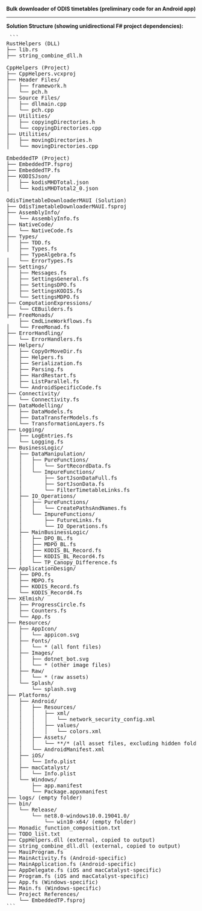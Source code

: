 **Bulk downloader of ODIS timetables (preliminary code for an Android app)**

************************************************************

**Solution Structure (showing unidirectional F# project dependencies):**
<pre lang="markdown"> ```
RustHelpers (DLL)
├── lib.rs
├── string_combine_dll.h

CppHelpers (Project)
├── CppHelpers.vcxproj
├── Header Files/
│   ├── framework.h
│   └── pch.h
├── Source Files/
│   ├── dllmain.cpp
│   └── pch.cpp
├── Utilities/
│   ├── copyingDirectories.h
│   └── copyingDirectories.cpp
├── Utilities/
│   ├── movingDirectories.h
│   └── movingDirectories.cpp

EmbeddedTP (Project)
├── EmbeddedTP.fsproj
├── EmbeddedTP.fs
├── KODISJson/
│   ├── kodisMHDTotal.json
│   └── kodisMHDTotal2_0.json

OdisTimetableDownloaderMAUI (Solution)
├── OdisTimetableDownloaderMAUI.fsproj
├── AssemblyInfo/
│   └── AssemblyInfo.fs
├── NativeCode/
│   └── NativeCode.fs
├── Types/
│   ├── TDD.fs
│   ├── Types.fs
    ├── TypeAlgebra.fs
│   └── ErrorTypes.fs
├── Settings/
│   ├── Messages.fs
│   ├── SettingsGeneral.fs
│   ├── SettingsDPO.fs
│   ├── SettingsKODIS.fs
│   └── SettingsMDPO.fs
├── ComputationExpressions/
│   └── CEBuilders.fs
├── FreeMonads/
    ├── CmdLineWorkflows.fs
│   └── FreeMonad.fs
├── ErrorHandling/
│   └── ErrorHandlers.fs
├── Helpers/
│   ├── CopyOrMoveDir.fs
│   ├── Helpers.fs
│   ├── Serialization.fs
│   ├── Parsing.fs
│   ├── HardRestart.fs
│   ├── ListParallel.fs
│   └── AndroidSpecificCode.fs
├── Connectivity/
│   └── Connectivity.fs
├── DataModelling/
│   ├── DataModels.fs
│   ├── DataTransferModels.fs
│   └── TransformationLayers.fs
├── Logging/
│   ├── LogEntries.fs
│   └── Logging.fs
├── BusinessLogic/
│   ├── DataManipulation/
│   │   ├── PureFunctions/
│   │   │   └── SortRecordData.fs
│   │   └── ImpureFunctions/
│   │       ├── SortJsonDataFull.fs
│   │       ├── SortJsonData.fs
│   │       └── FilterTimetableLinks.fs
│   ├── IO_Operations/
│   │   ├── PureFunctions/
│   │   │   └── CreatePathsAndNames.fs
│   │   └── ImpureFunctions/
│   │       ├── FutureLinks.fs
│   │       └── IO_Operations.fs
│   ├── MainBusinessLogic/
│   │   ├── DPO_BL.fs
│   │   ├── MDPO_BL.fs
│   │   ├── KODIS_BL_Record.fs
│   │   ├── KODIS_BL_Record4.fs
│   │   └── TP_Canopy_Difference.fs
├── ApplicationDesign/
│   ├── DPO.fs
│   ├── MDPO.fs
│   ├── KODIS_Record.fs
│   └── KODIS_Record4.fs
├── XElmish/
│   ├── ProgressCircle.fs
│   ├── Counters.fs
│   └── App.fs
├── Resources/
│   ├── AppIcon/
│   │   └── appicon.svg
│   ├── Fonts/
│   │   └── * (all font files)
│   ├── Images/
│   │   ├── dotnet_bot.svg
│   │   └── * (other image files)
│   ├── Raw/
│   │   └── * (raw assets)
│   └── Splash/
│       └── splash.svg
├── Platforms/
│   ├── Android/
│   │   ├── Resources/
│   │   │   ├── xml/
│   │   │   │   └── network_security_config.xml
│   │   │   ├── values/
│   │   │   │   └── colors.xml
│   │   ├── Assets/
│   │   │   └── **/* (all asset files, excluding hidden folders)
│   │   └── AndroidManifest.xml
│   ├── iOS/
│   │   └── Info.plist
│   ├── macCatalyst/
│   │   └── Info.plist
│   └── Windows/
│       ├── app.manifest
│       └── Package.appxmanifest
├── logs/ (empty folder)
├── bin/
│   └── Release/
│       └── net8.0-windows10.0.19041.0/
│           └── win10-x64/ (empty folder)
├── Monadic_function_composition.txt
├── TODO_list.txt
├── CppHelpers.dll (external, copied to output)
├── string_combine_dll.dll (external, copied to output)
├── MauiProgram.fs
├── MainActivity.fs (Android-specific)
├── MainApplication.fs (Android-specific)
├── AppDelegate.fs (iOS and macCatalyst-specific)
├── Program.fs (iOS and macCatalyst-specific)
├── App.fs (Windows-specific)
├── Main.fs (Windows-specific)
└── Project References/
    └── EmbeddedTP.fsproj
``` </pre>
